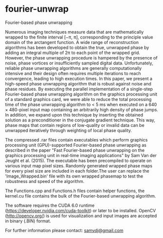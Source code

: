 # fourier-unwrap
Fourier-based phase unwrapping 

Numerous imaging techniques measure data that are mathematically wrapped to the finite interval [−π, π], corresponding to the principle value domain of the arctangent function. A wide range of reconstruction algorithms has been developed to obtain the true, unwrapped phase by adding an integral multiple of 2π to each point of the wrapped grid. However, the phase unwrapping procedure is hampered by the presence of noise, phase vortices or insufficiently sampled digital data. Unfortunately, reliable phase unwrapping algorithms are generally computationally intensive and their design often requires multiple iterations to reach convergence, leading to high execution times. In this paper, we present a high-speed phase unwrapping algorithm that is robust against noise and phase residues. By executing the parallel implementation of a single-step Fourier-based phase unwrapping algorithm on the graphics processing unit of a standard graphics card, we were able to reduce the total processing time of the phase unwrapping algorithm to < 5 ms when executed on a 640 × 480-pixel input map containing an arbitrarily high density of phase jumps. In addition, we expand upon this technique by inserting the obtained solution as a preconditioner in the conjugate gradient technique. This way, phase maps that contain regions of low-quality or invalid data can be unwrapped iteratively through weighting of local phase quality.

The compressed .rar files contain executables which perform graphics processing unit (GPU)-supported Fourier-based phase unwrapping as described in the paper "Fast Fourier-based phase unwrapping on the graphics processing unit in real-time imaging applications" by Sam Van der Jeught et al. (2015). The executable has been precompiled to operate on various input map pixel sizes. Randomly generated wrapped phase maps for every pixel size are included in each folder.The user can replace the 'Image_Wrapped.bin' file with its own wrapped phasemap to test the robustness and speed of the algorithm.

The Functions.cpp and Functions.h files contain helper functions, the kernel.cu file contains the bulk of the Fourier-based unwrapping algorithm.

The software requires the CUDA 6.0 runtime (https://developer.nvidia.com/cuda-toolkit) or later to be installed. OpenCV (http://opencv.org/) is used for visualization and input images are accepted in binary (.BIN) format.

For further information please contact: samvdj@gmail.com

